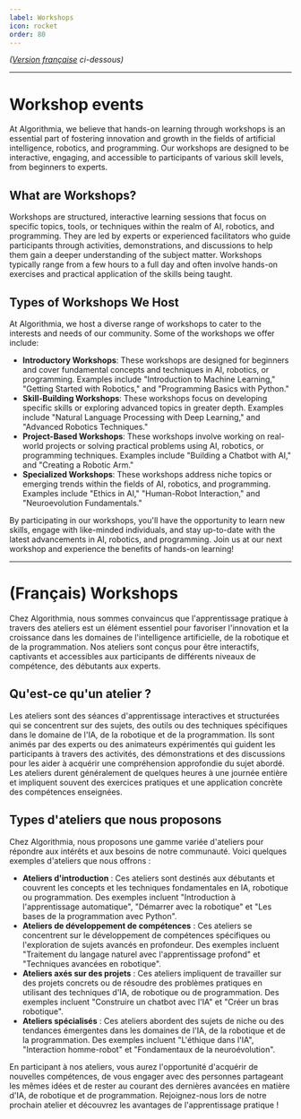 ```yaml
---
label: Workshops
icon: rocket
order: 80
---
```

*([Version française](#vf) ci-dessous)*

---

# Workshop events
At Algorithmia, we believe that hands-on learning through workshops is an essential part of fostering innovation and growth in the fields of artificial intelligence, robotics, and programming. Our workshops are designed to be interactive, engaging, and accessible to participants of various skill levels, from beginners to experts.

## What are Workshops?
Workshops are structured, interactive learning sessions that focus on specific topics, tools, or techniques within the realm of AI, robotics, and programming. They are led by experts or experienced facilitators who guide participants through activities, demonstrations, and discussions to help them gain a deeper understanding of the subject matter. Workshops typically range from a few hours to a full day and often involve hands-on exercises and practical application of the skills being taught.

## Types of Workshops We Host
At Algorithmia, we host a diverse range of workshops to cater to the interests and needs of our community. Some of the workshops we offer include:

- **Introductory Workshops**: These workshops are designed for beginners and cover fundamental concepts and techniques in AI, robotics, or programming. Examples include "Introduction to Machine Learning," "Getting Started with Robotics," and "Programming Basics with Python."
- **Skill-Building Workshops**: These workshops focus on developing specific skills or exploring advanced topics in greater depth. Examples include "Natural Language Processing with Deep Learning," and "Advanced Robotics Techniques."
- **Project-Based Workshops**: These workshops involve working on real-world projects or solving practical problems using AI, robotics, or programming techniques. Examples include "Building a Chatbot with AI," and "Creating a Robotic Arm."
- **Specialized Workshops**: These workshops address niche topics or emerging trends within the fields of AI, robotics, and programming. Examples include "Ethics in AI," "Human-Robot Interaction," and "Neuroevolution Fundamentals."

By participating in our workshops, you'll have the opportunity to learn new skills, engage with like-minded individuals, and stay up-to-date with the latest advancements in AI, robotics, and programming. Join us at our next workshop and experience the benefits of hands-on learning!

---

# <a id="vf"></a>(Français) Workshops
Chez Algorithmia, nous sommes convaincus que l'apprentissage pratique à travers des ateliers est un élément essentiel pour favoriser l'innovation et la croissance dans les domaines de l'intelligence artificielle, de la robotique et de la programmation. Nos ateliers sont conçus pour être interactifs, captivants et accessibles aux participants de différents niveaux de compétence, des débutants aux experts.

## Qu'est-ce qu'un atelier ?
Les ateliers sont des séances d'apprentissage interactives et structurées qui se concentrent sur des sujets, des outils ou des techniques spécifiques dans le domaine de l'IA, de la robotique et de la programmation. Ils sont animés par des experts ou des animateurs expérimentés qui guident les participants à travers des activités, des démonstrations et des discussions pour les aider à acquérir une compréhension approfondie du sujet abordé. Les ateliers durent généralement de quelques heures à une journée entière et impliquent souvent des exercices pratiques et une application concrète des compétences enseignées.

## Types d'ateliers que nous proposons
Chez Algorithmia, nous proposons une gamme variée d'ateliers pour répondre aux intérêts et aux besoins de notre communauté. Voici quelques exemples d'ateliers que nous offrons :

- **Ateliers d'introduction** : Ces ateliers sont destinés aux débutants et couvrent les concepts et les techniques fondamentales en IA, robotique ou programmation. Des exemples incluent "Introduction à l'apprentissage automatique", "Démarrer avec la robotique" et "Les bases de la programmation avec Python".
- **Ateliers de développement de compétences** : Ces ateliers se concentrent sur le développement de compétences spécifiques ou l'exploration de sujets avancés en profondeur. Des exemples incluent "Traitement du langage naturel avec l'apprentissage profond" et "Techniques avancées en robotique".
- **Ateliers axés sur des projets** : Ces ateliers impliquent de travailler sur des projets concrets ou de résoudre des problèmes pratiques en utilisant des techniques d'IA, de robotique ou de programmation. Des exemples incluent "Construire un chatbot avec l'IA" et "Créer un bras robotique".
- **Ateliers spécialisés** : Ces ateliers abordent des sujets de niche ou des tendances émergentes dans les domaines de l'IA, de la robotique et de la programmation. Des exemples incluent "L'éthique dans l'IA", "Interaction homme-robot" et "Fondamentaux de la neuroévolution".

En participant à nos ateliers, vous aurez l'opportunité d'acquérir de nouvelles compétences, de vous engager avec des personnes partageant les mêmes idées et de rester au courant des dernières avancées en matière d'IA, de robotique et de programmation. Rejoignez-nous lors de notre prochain atelier et découvrez les avantages de l'apprentissage pratique !